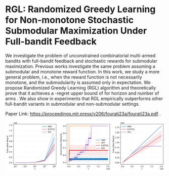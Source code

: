 # RGL: Randomized Greedy Learning for Non-monotone Stochastic Submodular Maximization Under Full-bandit Feedback

We investigate the problem of unconstrained combinatorial multi-armed bandits with full-bandit feedback and stochastic rewards for submodular maximization. Previous works investigate the same problem assuming a submodular and monotone reward function. In this work, we study a more general problem, i.e., when the reward function is not necessarily monotone, and the submodularity is assumed only in expectation. We propose Randomized Greedy Learning (RGL) algorithm and theoretically prove that it achieves a -regret upper bound of  for horizon  and number of arms . We also show in experiments that RGL empirically outperforms other full-bandit variants in submodular and non-submodular settings.

Paper Link: https://proceedings.mlr.press/v206/fourati23a/fourati23a.pdf .

![alt text](https://github.com/fouratifares/RGL/blob/main/submodular_sum.png)
